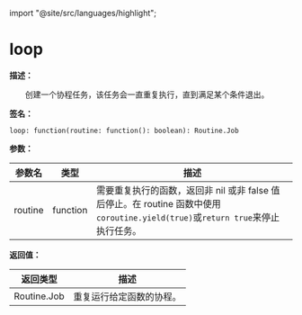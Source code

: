 import "@site/src/languages/highlight";

# loop

**描述：**

&emsp;&emsp;创建一个协程任务，该任务会一直重复执行，直到满足某个条件退出。

**签名：**
```tl
loop: function(routine: function(): boolean): Routine.Job
```

**参数：**

| 参数名 | 类型 | 描述 |
| --- | --- | --- |
| routine | function | 需要重复执行的函数，返回非 nil 或非 false 值后停止。在 routine 函数中使用`coroutine.yield(true)`或`return true`来停止执行任务。 |

**返回值：**

| 返回类型 | 描述 |
| --- | --- |
| Routine.Job | 重复运行给定函数的协程。 |